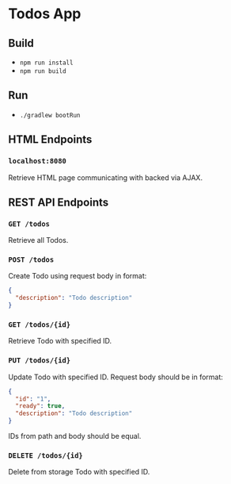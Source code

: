 # Todos App

## Build
* `npm run install`
* `npm run build`

## Run
* `./gradlew bootRun`

## HTML Endpoints

### `localhost:8080`

Retrieve HTML page communicating with backed via AJAX.

## REST API Endpoints

### `GET /todos`

Retrieve all Todos.

### `POST /todos`

Create Todo using request body in format:

```json
{
  "description": "Todo description"
}
```

### `GET /todos/{id}`

Retrieve Todo with specified ID.

### `PUT /todos/{id}`

Update Todo with specified ID. Request body should be in format:

```json
{
  "id": "1",
  "ready": true,
  "description": "Todo description"
}
```

IDs from path and body should be equal.

### `DELETE /todos/{id}`

Delete from storage Todo with specified ID.
